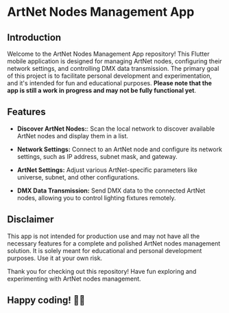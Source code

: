 # ArtNet Nodes Management App

## Introduction
Welcome to the ArtNet Nodes Management App repository! This Flutter mobile application is designed for managing ArtNet nodes, configuring their network settings, and controlling DMX data transmission. The primary goal of this project is to facilitate personal development and experimentation, and it's intended for fun and educational purposes. **Please note that the app is still a work in progress and may not be fully functional yet**.

## Features
- **Discover ArtNet Nodes:**: Scan the local network to discover available ArtNet nodes and display them in a list.

- **Network Settings:** Connect to an ArtNet node and configure its network settings, such as IP address, subnet mask, and gateway.

- **ArtNet Settings:** Adjust various ArtNet-specific parameters like universe, subnet, and other configurations.

- **DMX Data Transmission:** Send DMX data to the connected ArtNet nodes, allowing you to control lighting fixtures remotely.

## Disclaimer
This app is not intended for production use and may not have all the necessary features for a complete and polished ArtNet nodes management solution. It is solely meant for educational and personal development purposes. Use it at your own risk.


Thank you for checking out this repository! Have fun exploring and experimenting with ArtNet nodes management. 
## Happy coding! 👨‍💻

